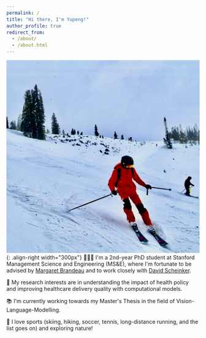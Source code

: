 ```yaml
---
permalink: /
title: "Hi there, I'm Yupeng!"
author_profile: true
redirect_from: 
  - /about/
  - /about.html
---
```


![Illustration of combining vision and language modalities](/images/home-page.jpg){: .align-right width="300px"}
👨🏻‍💻 I'm a 2nd-year PhD student at Stanford Management Science and Engineering (MS&E), where I'm fortunate to be advised by [Margaret Brandeau](https://profiles.stanford.edu/margaret-brandeau?tab=bio) and to work closely with [David Scheinker](https://profiles.stanford.edu/david-scheinker?releaseVersion=10.9.0). 

🔬 My research interests are in understanding the impact of health policy and improving healthcare delivery quality with computational models.

📚 I'm currently working towards my Master's Thesis in the field of Vision-Language-Modelling.

🎿 I love sports (skiing, hiking, soccer, tennis, long-distance running, and the list goes on) and exploring nature!